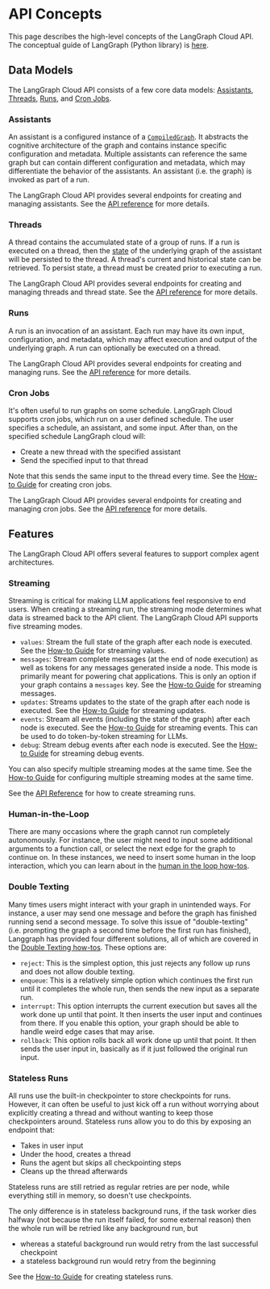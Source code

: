 # API Concepts
This page describes the high-level concepts of the LangGraph Cloud API. The conceptual guide of LangGraph (Python library) is [here](../../concepts/index.md).

## Data Models
The LangGraph Cloud API consists of a few core data models: [Assistants](#assistants), [Threads](#threads), [Runs](#runs), and [Cron Jobs](#cron-jobs).

### Assistants
An assistant is a configured instance of a [`CompiledGraph`](../../../reference/graphs/#compiledgraph). It abstracts the cognitive architecture of the graph and contains instance specific configuration and metadata. Multiple assistants can reference the same graph but can contain different configuration and metadata, which may differentiate the behavior of the assistants. An assistant (i.e. the graph) is invoked as part of a run.

The LangGraph Cloud API provides several endpoints for creating and managing assistants. See the [API reference](../reference/api_ref.md) for more details.

### Threads
A thread contains the accumulated state of a group of runs. If a run is executed on a thread, then the [state](../../../concepts/#persistence) of the underlying graph of the assistant will be persisted to the thread. A thread's current and historical state can be retrieved. To persist state, a thread must be created prior to executing a run.

The LangGraph Cloud API provides several endpoints for creating and managing threads and thread state. See the [API reference](../reference/api_ref.md) for more details.

### Runs
A run is an invocation of an assistant. Each run may have its own input, configuration, and metadata, which may affect execution and output of the underlying graph. A run can optionally be executed on a thread.

The LangGraph Cloud API provides several endpoints for creating and managing runs. See the [API reference](../reference/api_ref.md) for more details.

### Cron Jobs

It's often useful to run graphs on some schedule. LangGraph Cloud supports cron jobs, which run on a user defined schedule. The user specifies a schedule, an assistant, and some input. After than, on the specified schedule LangGraph cloud will:

- Create a new thread with the specified assistant
- Send the specified input to that thread

Note that this sends the same input to the thread every time. See the [How-to Guide](../how-tos/cloud_examples/cron_jobs/) for creating cron jobs.

The LangGraph Cloud API provides several endpoints for creating and managing cron jobs. See the [API reference](../reference/api_ref.md) for more details.

## Features
The LangGraph Cloud API offers several features to support complex agent architectures.

### Streaming
Streaming is critical for making LLM applications feel responsive to end users. When creating a streaming run, the streaming mode determines what data is streamed back to the API client. The LangGraph Cloud API supports five streaming modes. 

- `values`: Stream the full state of the graph after each node is executed. See the [How-to Guide](../how-tos/cloud_examples/stream_values/) for streaming values.
- `messages`: Stream complete messages (at the end of node execution) as well as tokens for any messages generated inside a node. This mode is primarily meant for powering chat applications. This is only an option if your graph contains a `messages` key. See the [How-to Guide](../how-tos/cloud_examples/stream_messages/) for streaming messages.
- `updates`: Streams updates to the state of the graph after each node is executed. See the [How-to Guide](../how-tos/cloud_examples/stream_updates/) for streaming updates.
- `events`: Stream all events (including the state of the graph) after each node is executed. See the [How-to Guide](../how-tos/cloud_examples/stream_events/) for streaming events. This can be used to do token-by-token streaming for LLMs.
- `debug`: Stream debug events after each node is executed. See the [How-to Guide](../how-tos/cloud_examples/stream_debug/) for streaming debug events.

You can also specify multiple streaming modes at the same time. See the [How-to Guide](../how-tos/cloud_examples/stream_multiple/) for configuring multiple streaming modes at the same time.

See the [API Reference](../reference/api_ref.md) for how to create streaming runs.

### Human-in-the-Loop
There are many occasions where the graph cannot run completely autonomously. For instance, the user might need to input some additional arguments to a function call, or select the next edge for the graph to continue on. In these instances, we need to insert some human in the loop interaction, which you can learn about in the [human in the loop how-tos](../how-tos/cloud_examples/human_in_the_loop_breakpoint).

### Double Texting
Many times users might interact with your graph in unintended ways. For instance, a user may send one message and before the graph has finished running send a second message. To solve this issue of "double-texting" (i.e. prompting the graph a second time before the first run has finished), Langgraph has provided four different solutions, all of which are covered in the [Double Texting how-tos](../how-tos/cloud_examples/interrupt_concurrent/). These options are:

- `reject`: This is the simplest option, this just rejects any follow up runs and does not allow double texting.
- `enqueue`: This is a relatively simple option which continues the first run until it completes the whole run, then sends the new input as a separate run.
- `interrupt`: This option interrupts the current execution but saves all the work done up until that point. It then inserts the user input and continues from there. If you enable this option, your graph should be able to handle weird edge cases that may arise.
- `rollback`: This option rolls back all work done up until that point. It then sends the user input in, basically as if it just followed the original run input.

### Stateless Runs

All runs use the built-in checkpointer to store checkpoints for runs. However, it can often be useful to just kick off a run without worrying about explicitly creating a thread and without wanting to keep those checkpointers around. Stateless runs allow you to do this by exposing an endpoint that:

- Takes in user input
- Under the hood, creates a thread
- Runs the agent but skips all checkpointing steps
- Cleans up the thread afterwards

Stateless runs are still retried as regular retries are per node, while everything still in memory, so doesn't use checkpoints.

The only difference is in stateless background runs, if the task worker dies halfway (not because the run itself failed, for some external reason) then the whole run will be retried like any background run, but
- whereas a stateful background run would retry from the last successful checkpoint
- a stateless background run would retry from the beginning

See the [How-to Guide](../how-tos/cloud_examples/stateless_runs/) for creating stateless runs.